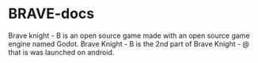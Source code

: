 # BRAVE-docs

Brave knight - B is an open source game made with an open source game engine named Godot. Brave Knight - B is the 2nd part of Brave Knight - @ that is was launched on android.

